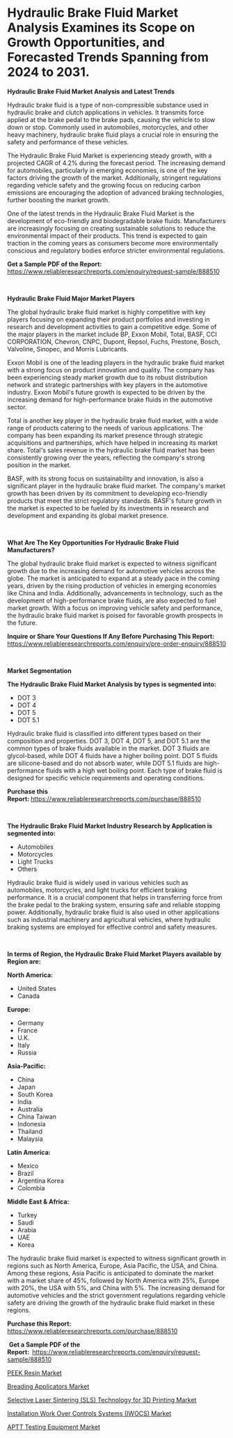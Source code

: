<p><h1>Hydraulic Brake Fluid Market Analysis Examines its Scope on Growth Opportunities, and Forecasted Trends Spanning from 2024 to 2031.</h1></p><p><strong>Hydraulic Brake Fluid Market Analysis and Latest Trends</strong></p>
<p><p>Hydraulic brake fluid is a type of non-compressible substance used in hydraulic brake and clutch applications in vehicles. It transmits force applied at the brake pedal to the brake pads, causing the vehicle to slow down or stop. Commonly used in automobiles, motorcycles, and other heavy machinery, hydraulic brake fluid plays a crucial role in ensuring the safety and performance of these vehicles.</p><p>The Hydraulic Brake Fluid Market is experiencing steady growth, with a projected CAGR of 4.2% during the forecast period. The increasing demand for automobiles, particularly in emerging economies, is one of the key factors driving the growth of the market. Additionally, stringent regulations regarding vehicle safety and the growing focus on reducing carbon emissions are encouraging the adoption of advanced braking technologies, further boosting the market growth.</p><p>One of the latest trends in the Hydraulic Brake Fluid Market is the development of eco-friendly and biodegradable brake fluids. Manufacturers are increasingly focusing on creating sustainable solutions to reduce the environmental impact of their products. This trend is expected to gain traction in the coming years as consumers become more environmentally conscious and regulatory bodies enforce stricter environmental regulations.</p></p>
<p><strong>Get a Sample PDF of the Report:&nbsp;</strong> <a href="https://www.reliableresearchreports.com/enquiry/request-sample/888510">https://www.reliableresearchreports.com/enquiry/request-sample/888510</a></p>
<p>&nbsp;</p>
<p><strong>Hydraulic Brake Fluid Major Market Players</strong></p>
<p><p>The global hydraulic brake fluid market is highly competitive with key players focusing on expanding their product portfolios and investing in research and development activities to gain a competitive edge. Some of the major players in the market include BP, Exxon Mobil, Total, BASF, CCI CORPORATION, Chevron, CNPC, Dupont, Repsol, Fuchs, Prestone, Bosch, Valvoline, Sinopec, and Morris Lubricants.</p><p>Exxon Mobil is one of the leading players in the hydraulic brake fluid market with a strong focus on product innovation and quality. The company has been experiencing steady market growth due to its robust distribution network and strategic partnerships with key players in the automotive industry. Exxon Mobil's future growth is expected to be driven by the increasing demand for high-performance brake fluids in the automotive sector.</p><p>Total is another key player in the hydraulic brake fluid market, with a wide range of products catering to the needs of various applications. The company has been expanding its market presence through strategic acquisitions and partnerships, which have helped in increasing its market share. Total's sales revenue in the hydraulic brake fluid market has been consistently growing over the years, reflecting the company's strong position in the market.</p><p>BASF, with its strong focus on sustainability and innovation, is also a significant player in the hydraulic brake fluid market. The company's market growth has been driven by its commitment to developing eco-friendly products that meet the strict regulatory standards. BASF's future growth in the market is expected to be fueled by its investments in research and development and expanding its global market presence.</p></p>
<p>&nbsp;</p>
<p><strong>What Are The Key Opportunities For Hydraulic Brake Fluid Manufacturers?</strong></p>
<p><p>The global hydraulic brake fluid market is expected to witness significant growth due to the increasing demand for automotive vehicles across the globe. The market is anticipated to expand at a steady pace in the coming years, driven by the rising production of vehicles in emerging economies like China and India. Additionally, advancements in technology, such as the development of high-performance brake fluids, are also expected to fuel market growth. With a focus on improving vehicle safety and performance, the hydraulic brake fluid market is poised for favorable growth prospects in the future.</p></p>
<p><strong>Inquire or Share Your Questions If Any Before Purchasing This Report:</strong> <a href="https://www.reliableresearchreports.com/enquiry/pre-order-enquiry/888510">https://www.reliableresearchreports.com/enquiry/pre-order-enquiry/888510</a></p>
<p>&nbsp;</p>
<p><strong>Market Segmentation</strong></p>
<p><strong>The Hydraulic Brake Fluid Market Analysis by types is segmented into:</strong></p>
<p><ul><li>DOT 3</li><li>DOT 4</li><li>DOT 5</li><li>DOT 5.1</li></ul></p>
<p><p>Hydraulic brake fluid is classified into different types based on their composition and properties. DOT 3, DOT 4, DOT 5, and DOT 5.1 are the common types of brake fluids available in the market. DOT 3 fluids are glycol-based, while DOT 4 fluids have a higher boiling point. DOT 5 fluids are silicone-based and do not absorb water, while DOT 5.1 fluids are high-performance fluids with a high wet boiling point. Each type of brake fluid is designed for specific vehicle requirements and operating conditions.</p></p>
<p><strong>Purchase this Report:&nbsp;</strong><a href="https://www.reliableresearchreports.com/purchase/888510">https://www.reliableresearchreports.com/purchase/888510</a></p>
<p>&nbsp;</p>
<p><strong>The Hydraulic Brake Fluid Market Industry Research by Application is segmented into:</strong></p>
<p><ul><li>Automobiles</li><li>Motorcycles</li><li>Light Trucks</li><li>Others</li></ul></p>
<p><p>Hydraulic brake fluid is widely used in various vehicles such as automobiles, motorcycles, and light trucks for efficient braking performance. It is a crucial component that helps in transferring force from the brake pedal to the braking system, ensuring safe and reliable stopping power. Additionally, hydraulic brake fluid is also used in other applications such as industrial machinery and agricultural vehicles, where hydraulic braking systems are employed for effective control and safety measures.</p></p>
<p>&nbsp;</p>
<p><strong>In terms of Region, the Hydraulic Brake Fluid Market Players available by Region are:</strong></p>
<p>
    <p> <strong> North America: </strong>
        <ul>
            <li>United States</li>
            <li>Canada</li>
        </ul>
        </p> 
    <p> <strong> Europe: </strong>
        <ul>
            <li>Germany</li>
            <li>France</li>
            <li>U.K.</li>
            <li>Italy</li>
            <li>Russia</li>
        </ul>
        </p> 
    <p> <strong> Asia-Pacific: </strong>
        <ul>
            <li>China</li>
            <li>Japan</li>
            <li>South Korea</li>
            <li>India</li>
            <li>Australia</li>
            <li>China Taiwan</li>
            <li>Indonesia</li>
            <li>Thailand</li>
            <li>Malaysia</li>
        </ul>
        </p> 
    <p> <strong> Latin America: </strong>
        <ul>
            <li>Mexico</li>
            <li>Brazil</li>
            <li>Argentina Korea</li>
            <li>Colombia</li>
        </ul>
        </p> 
    <p> <strong> Middle East & Africa: </strong>
        <ul>
            <li>Turkey</li>
            <li>Saudi</li>
            <li>Arabia</li>
            <li>UAE</li>
            <li>Korea</li>
        </ul>
    </p>
    </p>
<p><p>The hydraulic brake fluid market is expected to witness significant growth in regions such as North America, Europe, Asia Pacific, the USA, and China. Among these regions, Asia Pacific is anticipated to dominate the market with a market share of 45%, followed by North America with 25%, Europe with 20%, the USA with 5%, and China with 5%. The increasing demand for automotive vehicles and the strict government regulations regarding vehicle safety are driving the growth of the hydraulic brake fluid market in these regions.</p></p>
<p><strong>Purchase this Report: </strong><a href="https://www.reliableresearchreports.com/purchase/888510">https://www.reliableresearchreports.com/purchase/888510</a></p>
<p>&nbsp;<strong>Get a Sample PDF of the Report:&nbsp;&nbsp;</strong><a href="https://www.reliableresearchreports.com/enquiry/request-sample/888510">https://www.reliableresearchreports.com/enquiry/request-sample/888510</a></p>
<p><strong></strong></p>
<p><p><a href="https://github.com/kosella/Market-Research-Report-List-2/blob/main/peek-resin-market.md">PEEK Resin Market</a></p><p><a href="https://view.publitas.com/reportprime-1/breading-applicators-market-size-market-share-and-global-market-analysis-report-2023-2030/">Breading Applicators Market</a></p><p><a href="https://cautious-neon-760.notion.site/Selective-Laser-Sintering-SLS-Technology-for-3D-Printing-Market-Size-Global-Industry-Overview-Ma-441722e64370441bad7f7199cb9fc948">Selective Laser Sintering (SLS) Technology for 3D Printing Market</a></p><p><a href="https://spotless-saver-8fd.notion.site/Global-Installation-Work-Over-Controls-Systems-IWOCS-Market-Size-and-Market-Trends-Insights-and-P-6ff4feaa3d60467182ec70d6a94828be">Installation Work Over Controls Systems (IWOCS) Market</a></p><p><a href="https://view.publitas.com/reportprime-1/aptt-testing-equipment-market-research-report-the-key-to-successful-business-strategy-forecasted-for-period-from-2023-2030/">APTT Testing Equipment Market</a></p></p>